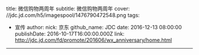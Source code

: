 title: 微信购物两周年
subtitle: 微信购物两周年
cover: //jdc.jd.com/h5/imagespool/1476790472548.png
tags:
  - 宣传
author:
  nick: 京东
  github_name: JDC
date: 2016-12-13 08:00:00
publishDate: 2016-10-17T16:00:00.000Z
link: http://jdc.jd.com/fd/promote/201606/wx_anniversary/home.html

---